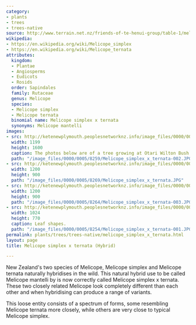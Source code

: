 ```yaml
---
category:
- plants
- trees
- trees-native
source: http://www.terrain.net.nz/friends-of-te-henui-group/table-1/melicope-simplex-x-ternata-hybrid.html
wikipedia:
- https://en.wikipedia.org/wiki/Melicope_simplex
- https://en.wikipedia.org/wiki/Melicope_ternata
attributes:
  kingdom:
  - Plantae
  - Angiosperms
  - Eudicots
  - Rosids
  order: Sapindales
  family: Rutaceae
  genus: Melicope
  species:
  - Melicope simplex
  - Melicope ternata
  binomial name: Melicope simplex x ternata
  synonyms: Melicope mantelli
images:
- src: http://ketenewplymouth.peoplesnetworknz.info/image_files/0000/0005/8259/Melicope_simplex_x_ternata-002.JPG
  width: 1199
  height: 1600
  caption: The photos below are of a tree growing at Otari Wilton Bush Reserve.
  path: "/image_files/0000/0005/8259/Melicope_simplex_x_ternata-002.JPG"
- src: http://ketenewplymouth.peoplesnetworknz.info/image_files/0000/0005/8269/Melicope_simplex_x_ternata.JPG
  width: 1200
  height: 900
  path: "/image_files/0000/0005/8269/Melicope_simplex_x_ternata.JPG"
- src: http://ketenewplymouth.peoplesnetworknz.info/image_files/0000/0005/8264/Melicope_simplex_x_ternata-003.JPG
  width: 1200
  height: 900
  path: "/image_files/0000/0005/8264/Melicope_simplex_x_ternata-003.JPG"
- src: http://ketenewplymouth.peoplesnetworknz.info/image_files/0000/0005/8254/Melicope_simplex_x_ternata-001.JPG
  width: 1024
  height: 770
  caption: Leaf shapes.
  path: "/image_files/0000/0005/8254/Melicope_simplex_x_ternata-001.JPG"
permalink: plants/trees/trees-native/melicope_simplex_x_ternata.html
layout: page
title: Melicope simplex x ternata (Hybrid)

---
```

New Zealand's two species of Melicope, Melicope simplex and Melicope ternata naturally hybridises in the wild. This natural hybrid use to be called Melicope mantelli by is now correctly called Melicope simplex x ternata. These two closely related Melicope look completely different than each other and when hybridising can produce a range of variants.

This loose entity consists of a spectrum of forms, some resembling Melicope ternata more closely, while others are very close to typical Melicope simplex.
